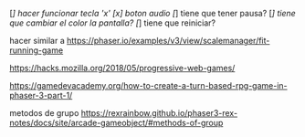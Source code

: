 [_] hacer funcionar tecla 'x' 
[x] boton audio
[_] tiene que tener pausa?
[_] tiene que cambiar el color la pantalla?
[_] tiene que reiniciar?

hacer similar a https://phaser.io/examples/v3/view/scalemanager/fit-running-game

https://hacks.mozilla.org/2018/05/progressive-web-games/



https://gamedevacademy.org/how-to-create-a-turn-based-rpg-game-in-phaser-3-part-1/


metodos de grupo
https://rexrainbow.github.io/phaser3-rex-notes/docs/site/arcade-gameobject/#methods-of-group